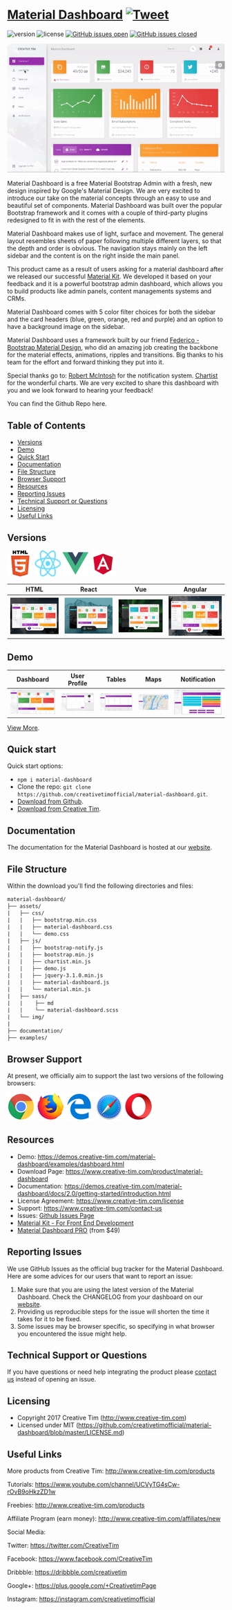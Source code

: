 # [Material Dashboard](http://demos.creative-tim.com/material-dashboard/examples/dashboard.html) [![Tweet](https://img.shields.io/twitter/url/http/shields.io.svg?style=social&logo=twitter)](https://twitter.com/intent/tweet?text=Material%20Dashboard%20by%20Creative%20Tim&url=https%3A%2F%2Fdemos.creative-tim.com%2Fmaterial-dashboard%2Fexamples%2Fdashboard.html&via=CreativeTim)

![version](https://img.shields.io/badge/version-2.0.2-blue.svg) ![license](https://img.shields.io/badge/license-MIT-blue.svg) [![GitHub issues open](https://img.shields.io/github/issues/creativetimofficial/material-dashboard.svg?maxAge=2592000)]() [![GitHub issues closed](https://img.shields.io/github/issues-closed-raw/creativetimofficial/material-dashboard.svg?maxAge=2592000)]()

![Product Gif](assets/github/product.gif)

Material Dashboard is a free Material Bootstrap Admin with a fresh, new design inspired by Google's Material Design. We are very excited to introduce our take on the material concepts through an easy to use and beautiful set of components. Material Dashboard was built over the popular Bootstrap framework and it comes with a couple of third-party plugins redesigned to fit in with the rest of the elements.

Material Dashboard makes use of light, surface and movement. The general layout resembles sheets of paper following multiple different layers, so that the depth and order is obvious. The navigation stays mainly on the left sidebar and the content is on the right inside the main panel.

This product came as a result of users asking for a material dashboard after we released our successful [Material Kit](http://www.creative-tim.com/product/material-kit). We developed it based on your feedback and it is a powerful bootstrap admin dashboard, which allows you to build products like admin panels, content managements systems and CRMs.

Material Dashboard comes with 5 color filter choices for both the sidebar and the card headers (blue, green, orange, red and purple) and an option to have a background image on the sidebar.

Material Dashboard uses a framework built by our friend [Federico - Bootstrap Material Design](http://fezvrasta.github.io/bootstrap-material-design/), who did an amazing job creating the backbone for the material effects, animations, ripples and transitions. Big thanks to his team for the effort and forward thinking they put into it.

Special thanks go to:
[Robert McIntosh](https://github.com/mouse0270/bootstrap-notify) for the notification system.
[Chartist](https://gionkunz.github.io/chartist-js/) for the wonderful charts.
We are very excited to share this dashboard with you and we look forward to hearing your feedback!

You can find the Github Repo here.

## Table of Contents

* [Versions](#versions)
* [Demo](#demo)
* [Quick Start](#quick-start)
* [Documentation](#documentation)
* [File Structure](#file-structure)
* [Browser Support](#browser-support)
* [Resources](#resources)
* [Reporting Issues](#reporting-issues)
* [Technical Support or Questions](#technical-support-or-questions)
* [Licensing](#licensing)
* [Useful Links](#useful-links)


## Versions

[<img src="assets/github/html.png" width="60" height="60" />](https://www.creative-tim.com/product/material-dashboard)
[<img src="assets/github/react.svg" width="60" height="60" />](https://www.creative-tim.com/product/material-dashboard-react)
[<img src="assets/github/vuejs.png" width="60" height="60" />](https://www.creative-tim.com/product/vue-material-dashboard)
[<img src="assets/github/angular.png" width="60" height="60" />](https://www.creative-tim.com/product/material-dashboard-angular2)


| HTML | React | Vue | Angular |
| --- | --- | --- | --- |
| [![Material Dashboard HTML](assets/github/opt_md_thumbnail.jpg)](https://www.creative-tim.com/product/material-dashboard) | [![Material Dashboard React](assets/github/opt_mdr_thumbnail.jpg)](https://www.creative-tim.com/product/material-dashboard-react) | [![Vue Material Dashboard ](assets/github/opt_md_vue_thumbnail.jpg)](https://www.creative-tim.com/product/vue-material-dashboard) | [![Material Dashboard Angular](assets/github/opt_md_angular_thumbnail.jpg)](https://www.creative-tim.com/product/material-dashboard-angular2)

## Demo

| Dashboard | User Profile | Tables | Maps | Notification |
| --- | --- | --- | --- | --- |
| [![Start page](assets/github/dashboard.png)](https://demos.creative-tim.com/material-dashboard/examples/dashboard.html) | [![User profile page](assets/github/user_profile.png)](https://demos.creative-tim.com/material-dashboard/examples/user.html) | [![Tables page ](assets/github/tables.png)](https://demos.creative-tim.com/material-dashboard/examples/table.html) | [![Maps Page](assets/github/maps.png)](https://demos.creative-tim.com/material-dashboard/examples/maps.html) | [![Notification page](assets/github/notification.png)](https://demos.creative-tim.com/material-dashboard/examples/notifications.html)

[View More](https://demos.creative-tim.com/material-dashboard/examples/dashboard.html).


## Quick start

Quick start options:

- `npm i material-dashboard`
- Clone the repo: `git clone https://github.com/creativetimofficial/material-dashboard.git`.
- [Download from Github](https://github.com/creativetimofficial/material-dashboard/archive/master.zip).
- [Download from Creative Tim](http://www.creative-tim.com/product/material-dashboard).


## Documentation
The documentation for the Material Dashboard is hosted at our [website](https://demos.creative-tim.com/material-dashboard/docs/2.0/getting-started/introduction.html).


## File Structure

Within the download you'll find the following directories and files:

```
material-dashboard/
├── assets/
|   ├── css/
|   |   ├── bootstrap.min.css
|   |   ├── material-dashboard.css
|   |   └── demo.css
|   ├── js/
|   |   ├── bootstrap-notify.js
|   |   ├── bootstrap.min.js
|   |   ├── chartist.min.js
|   |   ├── demo.js
|   |   ├── jquery-3.1.0.min.js
|   |   ├── material-dashboard.js
|   |   └── material.min.js
|   ├── sass/
|   |    ├── md
|   |    └── material-dashboard.scss
|   └── img/
|
├── documentation/
├── examples/

```

## Browser Support

At present, we officially aim to support the last two versions of the following browsers:

<img src="assets/github/chrome.png" width="64" height="64"> <img src="assets/github/firefox.png" width="64" height="64"> <img src="assets/github/edge.png" width="64" height="64"> <img src="assets/github/safari.png" width="64" height="64"> <img src="assets/github/opera.png" width="64" height="64">


## Resources
- Demo: https://demos.creative-tim.com/material-dashboard/examples/dashboard.html
- Download Page: https://www.creative-tim.com/product/material-dashboard
- Documentation: https://demos.creative-tim.com/material-dashboard/docs/2.0/getting-started/introduction.html
- License Agreement: https://www.creative-tim.com/license
- Support: https://www.creative-tim.com/contact-us
- Issues: [Github Issues Page](https://github.com/creativetimofficial/material-dashboard/issues)
- [Material Kit - For Front End Development](http://www.creative-tim.com/product/material-kit?ref=github-md-free)
- [Material Dashboard PRO](http://www.creative-tim.com/product/material-dashboard-pro?ref=github-md-free) (from $49)

## Reporting Issues
We use GitHub Issues as the official bug tracker for the Material Dashboard. Here are some advices for our users that want to report an issue:

1. Make sure that you are using the latest version of the Material Dashboard. Check the CHANGELOG from your dashboard on our [website](https://www.creative-tim.com/).
2. Providing us reproducible steps for the issue will shorten the time it takes for it to be fixed.
3. Some issues may be browser specific, so specifying in what browser you encountered the issue might help.

## Technical Support or Questions

If you have questions or need help integrating the product please [contact us](https://www.creative-tim.com/contact-us) instead of opening an issue.

## Licensing

- Copyright 2017 Creative Tim (http://www.creative-tim.com)
- Licensed under MIT (https://github.com/creativetimofficial/material-dashboard/blob/master/LICENSE.md)

## Useful Links

More products from Creative Tim: <http://www.creative-tim.com/products>

Tutorials: <https://www.youtube.com/channel/UCVyTG4sCw-rOvB9oHkzZD1w>

Freebies: <http://www.creative-tim.com/products>

Affiliate Program (earn money): <http://www.creative-tim.com/affiliates/new>

Social Media:

Twitter: <https://twitter.com/CreativeTim>

Facebook: <https://www.facebook.com/CreativeTim>

Dribbble: <https://dribbble.com/creativetim>

Google+: <https://plus.google.com/+CreativetimPage>

Instagram: <https://instagram.com/creativetimofficial>
